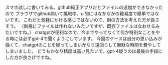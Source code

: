 スマホ試しに書いてみる。github純正アプリだとファイルの追加ができなかったので
ブラウザでgithub開いて挑戦中。ui的にはなかなかの難易度で簡単ではないです。
これだと気軽にかける感じではないので、別の方法を考えた方が良さそう。
（新規にファイルは作れないみたいですが、既存ファイルはなおせるみたいですね。）
chatgptが便利なので、今までやってなくて何か特別なことをやる時には必ずgpt-4で聞くようにしています。
今回のケースは自分の思い込みが強くて、chatgptのことを疑ってしまいかなり遠回りして無駄な時間を費やしてしまいました。
どうもかなり精度は高い見たいで、gpt-4疑うのは最後の手段にした方が良さげですね。
